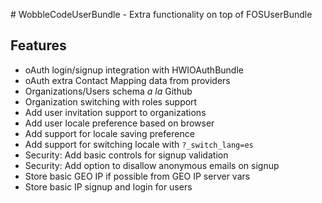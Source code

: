 # WobbleCodeUserBundle - Extra functionality on top of FOSUserBundle

## Features

* oAuth login/signup integration with HWIOAuthBundle
* oAuth extra Contact Mapping data from providers
* Organizations/Users schema *a la* Github
* Organization switching with roles support
* Add user invitation support to organizations
* Add user locale preference based on browser
* Add support for locale saving preference
* Add support for switching locale with `?_switch_lang=es`
* Security: Add basic controls for signup validation
* Security: Add option to disallow anonymous emails on signup
* Store basic GEO IP if possible from GEO IP server vars
* Store basic IP signup and login for users
